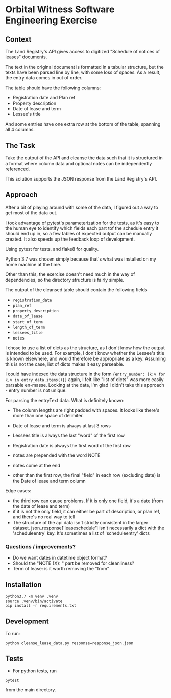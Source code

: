 # Orbital Witness Software Engineering Exercise

## Context
The Land Registry's API gives access to digitized "Schedule of notices of leases" documents.

The text in the original document is formatted in a tabular structure, but the texts have been
parsed line by line, with some loss of spaces.  As a result, the entry data comes in out of order.

The table should have the following columns:
* Registration date and Plan ref
* Property description
* Date of lease and term
* Lessee's title

And some entries have one extra row at the bottom of the table, spanning all 4 columns.

## The Task
Take the output of the API and cleanse the data such that it is structured in a format
where column data and optional notes can be independently referenced.

This solution supports the JSON response from the Land Registry's API.


## Approach

After a bit of playing around with some of the data, I figured out a way to get most of the data out.

I took advantage of pytest's parameterization for the tests, as it's easy to the human eye
to identify which fields each part tof the schedule entry it should end up in, so a few
tables of expected output can be manually created.
It also speeds up the feedback loop of development.

Using pytest for tests, and flake8 for quality.

Python 3.7 was chosen simply because that's what was installed on my home machine at the time.

Other than this, the exercise doesn't need much in the way of dependencies, 
so the directory structure is fairly simple.


The output of the cleansed table should contain the following fields

* `registration_date`
* `plan_ref`
* `property_description`
* `date_of_lease`
* `start_of_term`
* `length_of_term`
* `lessees_title`
* `notes`

I chose to use a list of dicts as the structure, as I don't know how the output is intended to be used.
For example, I don't know whether the Lessee's title is known elsewhere, and would therefore be
appropriate as a key. Assuming this is not the case, list of dicts makes it easy parseable.

I could have indexed the data structure in the form
`{entry_number: {k:v for k,v in entry_data.items()}}`
again, I felt like "list of dicts" was more easily parsable en-masse.
Looking at the data, I'm glad I didn't take this approach - entry number is not unique.


For parsing the entryText data. What is definitely known:
* The column lengths are right padded with spaces. It looks like there's more than one space of delimiter.
* Date of lease and term is always at last 3 rows
* Lessees title is always the last "word" of the first row
* Registration date is always the first word of the first row
* notes are prepended with the word NOTE
* notes come at the end

* other than the first row, the final "field" in each row (excluding date) is the Date of lease and term column 

Edge cases:
* the third row can cause problems. If it is only one field, it's a date (from the date of lease and term)
* if it is not the only field, it can either be part of description, or plan ref, and there's no real way to tell
* The structure of the api data isn't strictly consistent in the larger dataset. json_response['leaseschedule']
  isn't necessarily a dict with the 'scheduleentry' key. It's sometimes a list of 'scheduleentry' dicts


### Questions / improvements?

* Do we want dates in datetime object format?
* Should the "NOTE {X}: " part be removed for cleanliness?
* Term of lease: is it worth removing the "from" 



## Installation

```
python3.7 -m venv .venv
source .venv/bin/activate
pip install -r requirements.txt
```


## Development
To run:
```
python cleanse_lease_data.py response=response_json.json
```


## Tests

* For python tests, run 
```
pytest
```
from the main directory.


